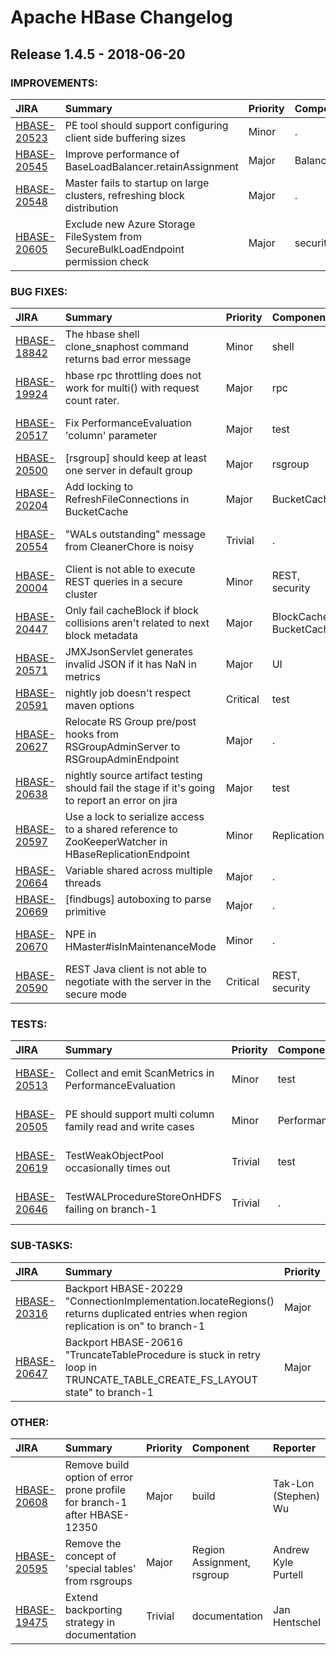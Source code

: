
<!---
# Licensed to the Apache Software Foundation (ASF) under one
# or more contributor license agreements.  See the NOTICE file
# distributed with this work for additional information
# regarding copyright ownership.  The ASF licenses this file
# to you under the Apache License, Version 2.0 (the
# "License"); you may not use this file except in compliance
# with the License.  You may obtain a copy of the License at
#
#     http://www.apache.org/licenses/LICENSE-2.0
#
# Unless required by applicable law or agreed to in writing, software
# distributed under the License is distributed on an "AS IS" BASIS,
# WITHOUT WARRANTIES OR CONDITIONS OF ANY KIND, either express or implied.
# See the License for the specific language governing permissions and
# limitations under the License.
-->
# Apache HBase Changelog

## Release 1.4.5 - 2018-06-20



### IMPROVEMENTS:

| JIRA | Summary | Priority | Component | Reporter | Contributor |
|:---- |:---- | :--- |:---- |:---- |:---- |
| [HBASE-20523](https://issues.apache.org/jira/browse/HBASE-20523) | PE tool should support configuring client side buffering sizes |  Minor | . | ramkrishna.s.vasudevan | ramkrishna.s.vasudevan |
| [HBASE-20545](https://issues.apache.org/jira/browse/HBASE-20545) | Improve performance of BaseLoadBalancer.retainAssignment |  Major | Balancer | Thiruvel Thirumoolan | Thiruvel Thirumoolan |
| [HBASE-20548](https://issues.apache.org/jira/browse/HBASE-20548) | Master fails to startup on large clusters, refreshing block distribution |  Major | . | Thiruvel Thirumoolan | Thiruvel Thirumoolan |
| [HBASE-20605](https://issues.apache.org/jira/browse/HBASE-20605) | Exclude new Azure Storage FileSystem from SecureBulkLoadEndpoint permission check |  Major | security | Josh Elser | Josh Elser |


### BUG FIXES:

| JIRA | Summary | Priority | Component | Reporter | Contributor |
|:---- |:---- | :--- |:---- |:---- |:---- |
| [HBASE-18842](https://issues.apache.org/jira/browse/HBASE-18842) | The hbase shell clone\_snaphost command returns bad error message |  Minor | shell | Thoralf Gutierrez | Thoralf Gutierrez |
| [HBASE-19924](https://issues.apache.org/jira/browse/HBASE-19924) | hbase rpc throttling does not work for multi() with request count rater. |  Major | rpc | Hua Xiang | Hua Xiang |
| [HBASE-20517](https://issues.apache.org/jira/browse/HBASE-20517) | Fix PerformanceEvaluation 'column' parameter |  Major | test | Andrew Kyle Purtell | Andrew Kyle Purtell |
| [HBASE-20500](https://issues.apache.org/jira/browse/HBASE-20500) | [rsgroup] should keep at least one server in default group |  Major | rsgroup | Yechao Chen | Yechao Chen |
| [HBASE-20204](https://issues.apache.org/jira/browse/HBASE-20204) | Add locking to RefreshFileConnections in BucketCache |  Major | BucketCache | Zach York | Zach York |
| [HBASE-20554](https://issues.apache.org/jira/browse/HBASE-20554) | "WALs outstanding" message from CleanerChore is noisy |  Trivial | . | Andrew Kyle Purtell | Andrew Kyle Purtell |
| [HBASE-20004](https://issues.apache.org/jira/browse/HBASE-20004) | Client is not able to execute REST queries in a secure cluster |  Minor | REST, security | Ashish Singhi | Ashish Singhi |
| [HBASE-20447](https://issues.apache.org/jira/browse/HBASE-20447) | Only fail cacheBlock if block collisions aren't related to next block metadata |  Major | BlockCache, BucketCache | Zach York | Zach York |
| [HBASE-20571](https://issues.apache.org/jira/browse/HBASE-20571) | JMXJsonServlet generates invalid JSON if it has NaN in metrics |  Major | UI | Balazs Meszaros | Balazs Meszaros |
| [HBASE-20591](https://issues.apache.org/jira/browse/HBASE-20591) | nightly job doesn't respect maven options |  Critical | test | Sean Busbey | Sean Busbey |
| [HBASE-20627](https://issues.apache.org/jira/browse/HBASE-20627) | Relocate RS Group pre/post hooks from RSGroupAdminServer to RSGroupAdminEndpoint |  Major | . | Ted Yu | Ted Yu |
| [HBASE-20638](https://issues.apache.org/jira/browse/HBASE-20638) | nightly source artifact testing should fail the stage if it's going to report an error on jira |  Major | test | Sean Busbey | Sean Busbey |
| [HBASE-20597](https://issues.apache.org/jira/browse/HBASE-20597) | Use a lock to serialize access to a shared reference to ZooKeeperWatcher in HBaseReplicationEndpoint |  Minor | Replication | Andrew Kyle Purtell | Andrew Kyle Purtell |
| [HBASE-20664](https://issues.apache.org/jira/browse/HBASE-20664) | Variable shared across multiple threads |  Major | . | Josh Elser | Josh Elser |
| [HBASE-20669](https://issues.apache.org/jira/browse/HBASE-20669) | [findbugs] autoboxing to parse primitive |  Major | . | Sean Busbey | Wei-Chiu Chuang |
| [HBASE-20670](https://issues.apache.org/jira/browse/HBASE-20670) | NPE in HMaster#isInMaintenanceMode |  Minor | . | Andrew Kyle Purtell | Andrew Kyle Purtell |
| [HBASE-20590](https://issues.apache.org/jira/browse/HBASE-20590) | REST Java client is not able to negotiate with the server in the secure mode |  Critical | REST, security | Ashish Singhi | Ashish Singhi |


### TESTS:

| JIRA | Summary | Priority | Component | Reporter | Contributor |
|:---- |:---- | :--- |:---- |:---- |:---- |
| [HBASE-20513](https://issues.apache.org/jira/browse/HBASE-20513) | Collect and emit ScanMetrics in PerformanceEvaluation |  Minor | test | Andrew Kyle Purtell | Andrew Kyle Purtell |
| [HBASE-20505](https://issues.apache.org/jira/browse/HBASE-20505) | PE should support multi column family read and write cases |  Minor | Performance | Andrew Kyle Purtell | Andrew Kyle Purtell |
| [HBASE-20619](https://issues.apache.org/jira/browse/HBASE-20619) | TestWeakObjectPool occasionally times out |  Trivial | test | Andrew Kyle Purtell | Andrew Kyle Purtell |
| [HBASE-20646](https://issues.apache.org/jira/browse/HBASE-20646) | TestWALProcedureStoreOnHDFS failing on branch-1 |  Trivial | . | Andrew Kyle Purtell | Andrew Kyle Purtell |


### SUB-TASKS:

| JIRA | Summary | Priority | Component | Reporter | Contributor |
|:---- |:---- | :--- |:---- |:---- |:---- |
| [HBASE-20316](https://issues.apache.org/jira/browse/HBASE-20316) | Backport HBASE-20229 "ConnectionImplementation.locateRegions() returns duplicated entries when region replication is on" to branch-1 |  Major | backport | Michael Stack | Toshihiro Suzuki |
| [HBASE-20647](https://issues.apache.org/jira/browse/HBASE-20647) | Backport HBASE-20616 "TruncateTableProcedure is stuck in retry loop in TRUNCATE\_TABLE\_CREATE\_FS\_LAYOUT state" to branch-1 |  Major | backport | Toshihiro Suzuki | Toshihiro Suzuki |


### OTHER:

| JIRA | Summary | Priority | Component | Reporter | Contributor |
|:---- |:---- | :--- |:---- |:---- |:---- |
| [HBASE-20608](https://issues.apache.org/jira/browse/HBASE-20608) | Remove build option of error prone profile for branch-1 after HBASE-12350 |  Major | build | Tak-Lon (Stephen) Wu | Andrew Kyle Purtell |
| [HBASE-20595](https://issues.apache.org/jira/browse/HBASE-20595) | Remove the concept of 'special tables' from rsgroups |  Major | Region Assignment, rsgroup | Andrew Kyle Purtell | Andrew Kyle Purtell |
| [HBASE-19475](https://issues.apache.org/jira/browse/HBASE-19475) | Extend backporting strategy in documentation |  Trivial | documentation | Jan Hentschel | Jan Hentschel |


